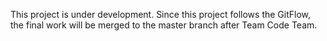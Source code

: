 This project is under development. Since this project follows the GitFlow, the final work will be merged to the master branch after Team Code Team.
